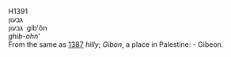H1391  
גּבעון  
גִּבעוֹן ‎ gib‛ôn  
*ghib-ohn‘*  
From the same as [1387](h1387) *hilly*; *Gibon*, a place in Palestine: -
Gibeon.  
